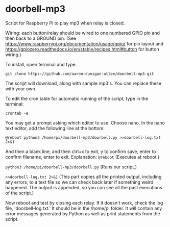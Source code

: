 # doorbell-mp3
Script for Raspberry Pi to play mp3 when relay is closed.

Wiring: each button/relay should be wired to one numbered GPIO pin and then back to a GROUND pin.  (See https://www.raspberrypi.org/documentation/usage/gpio/ for pin layout and https://gpiozero.readthedocs.io/en/stable/recipes.html#button for button wiring.)

To install, open terminal and type:

`git clone https://github.com/aaron-dunigan-atlee/doorbell-mp3.git`

The script will download, along with sample mp3's. You can replace these with your own. 

To edit the cron table for automatic running of the script, type in the terminal:

`crontab -e`

You may get a prompt asking which editor to use.  Choose nano.
In the nano text editor, add the following line at the bottom:

`@reboot python3 /home/pi/doorbell-mp3/doorbell.py >>doorbell-log.txt 2>&1`

And then a blank line, and then ctrl+x to exit, y to confirm save, enter to confirm filename, enter to exit.
Explanation:
`@reboot` 
(Executes at reboot.)

`python3 /home/pi/doorbell-mp3/doorbell.py` 
(Runs our script.)

`>>doorbell-log.txt 2>&1` 
(This part copies all the printed output, including any errors, to a text file so we can check back later if something weird happened. The output is appended, so you can see all the past executions of the script.)

Now reboot and test by closing each relay.
If it doesn't work, check the log file, 'doorbell-log.txt.'  It should be in the /home/pi folder.  It will contain any error messages generated by Python as well as print statements from the script.
